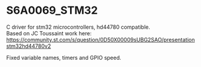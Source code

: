 # S6A0069_STM32
C driver for stm32 microcontrollers, hd44780 compatible.  
Based on JC Toussaint work here: https://community.st.com/s/question/0D50X00009sUBG2SAO/presentationstm32hd44780v2   

Fixed variable names, timers and GPIO speed.
